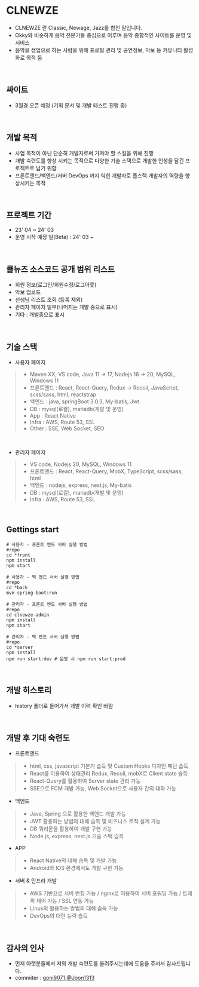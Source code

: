 # CLNEWZE

- CLNEWZE 란 Classic, Newage, Jazz를 합친 말입니다.
- Okky와 비슷하게 음악 전문가들 중심으로 이루며 음악 종합적인 사이트를 운영 및 서비스
- 음악을 생업으로 하는 사람을 위해 프로필 관리 및 공연정보, 악보 등 커뮤니티 활성화로 목적 둠

<br/>

## 싸이트

- 3월경 오픈 예정 (기획 문서 및 개발 테스트 진행 중)

<br/>

## 개발 목적

- 사업 목적이 아닌 단순히 개발자로써 가져야 할 스킬을 위해 진행
- 개발 숙련도를 향상 시키는 목적으로 다양한 기술 스택으로 개발한 인생을 담긴 프로젝트로 남기 위함
- 프론트엔드/백엔드/서버 DevOps 까지 익힌 개발자로 풀스택 개발자의 역량을 향상시키는 목적

<br/>

## 프로젝트 기간

- 23' 04 ~ 24' 03
- 운영 시작 예정 일(Beta) : 24' 03 ~

<br/>

## 클뉴즈 소스코드 공개 범위 리스트

- 회원 정보(로그인/회원수정/로그아웃)
- 악보 업로드
- 선생님 리스트 조회 (등록 제외)
- 관리자 페이지 일부(나머지는 개발 중으로 표시)
- 기타 : 개발중으로 표시

<br/>



## 기술 스택

- 사용자 페이지

> - Maven XX, VS code, Java 11 -> 17, Nodejs 16 -> 20, MySQL, Windows 11
> - 프론트엔드 : React, React-Query, Redux -> Recoil, JavaScript, scss/sass, html, reactstrap
> - 백엔드 : java, springBoot 3.0.3, My-batis, Jwt
> - DB : mysql(로컬), mariadb(개발 및 운영)
> - App : React Native
> - Infra : AWS, Route 53, SSL
> - Other : SSE, Web Socket, SEO

<br/>

- 관리자 페이지

> - VS code, Nodejs 20, MySQL, Windows 11
> - 프론트엔드 : React, React-Query, MobX, TypeScript, scss/sass, html
> - 백엔드 : nodejs, express, nest.js, My-batis
> - DB : mysql(로컬), mariadb(개발 및 운영)
> - Infra : AWS, Route 53, SSL

<br/>

## Gettings start

```
# 사용자 - 프론트 엔드 서버 실행 방법
#repo
cd *front
npm install
npm start

# 사용자 - 백 엔드 서버 실행 방법
#repo
cd *back
mvn spring-boot:run

# 관리자 - 프론트 엔드 서버 실행 방법
#repo
cd clnewze-admin
npm install
npm start

# 관리자 - 백 엔드 서버 실행 방법
#repo
cd *server
npm install
npm run start:dev # 운영 시 npm run start:prod
```

<br/>

## 개발 히스토리

- history 폴더로 들어가서 개발 이력 확인 바람

<br/>

## 개발 후 기대 숙련도

- 프론트엔드

> - html, css, javascript 기본기 습득 및 Custom Hooks 디자인 패턴 습득
> - React를 이용하여 상태관리 Redux, Recoil, mobX로 Client state 습득
> - React-Query를 활용하여 Server state 관리 가능
> - SSE으로 FCM 개발 가능, Web Socket으로 사용자 간의 대화 가능

- 백엔드

> - Java, Spring 으로 활용한 백엔드 개발 가능
> - JWT 활용하는 방법의 대해 습득 및 비즈니스 로직 설계 가능
> - DB 쿼리문을 활용하여 개발 구현 가능
> - Node.js, express, nest.js 기술 스택 습득

- APP

> - React Native의 대해 습득 및 개발 가능
> - Android와 IOS 환경에서도 개발 구현 가능

- 서버 & 인프라 개발

> - AWS 기반으로 서버 런칭 가능 / nginx로 이용하여 서버 포워딩 가능 / 트래픽 제어 가능 / SSL 연동 가능
> - Linux의 활용하는 방법의 대해 습득 가능
> - DevOps의 대한 능력 습득

<br/>

## 감사의 인사

- 먼저 아랫분들께서 저의 개발 숙련도를 올려주시는데에 도움을 주셔서 감사드립니다.
- commiter : [goni9071](https://github.com/goni9071),[@Joon1313](https://github.com/Joon1313)
